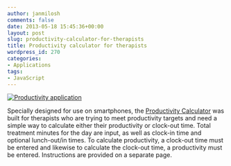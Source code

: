 ```yaml
---
author: janmilosh
comments: false
date: 2013-05-18 15:45:36+00:00
layout: post
slug: productivity-calculator-for-therapists
title: Productivity calculator for therapists
wordpress_id: 270
categories:
- Applications
tags:
- JavaScript
---
```


[![Productivity application](http://janmilosh.com/wp-content/uploads/2013/05/productivity.png)](http://janmilosh.com/productivity)

Specially designed for use on smartphones, the [Productivity Calculator](http://janmilosh.com/productivity) was built for therapists who are trying to meet productivity targets and need a simple way to calculate either their productivity or clock-out time. Total treatment minutes for the day are input, as well as clock-in time and optional lunch-out/in times. To calculate productivity, a clock-out time must be entered and likewise to calculate the clock-out time, a productivity must be entered. Instructions are provided on a separate page.

